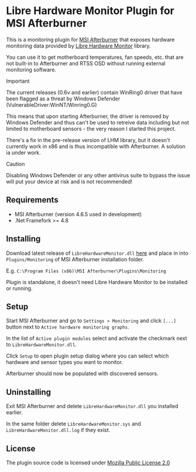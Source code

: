 # Libre Hardware Monitor Plugin for MSI Afterburner

This is a monitoring plugin for [MSI Afterburner](https://www.msi.com/Landing/afterburner) that exposes hardware monitoring data provided by [Libre Hardware Monitor](https://github.com/LibreHardwareMonitor/LibreHardwareMonitor) library.

You can use it to get motherboard temperatures, fan speeds, etc. that are not built-in to Afterburner and RTSS OSD without running external monitoring software.

> [!IMPORTANT]
> The current releases (0.6v and earlier) contain WinRing0 driver that have been flagged as a threat by Windows Defender (VulnerableDriver:WinNT/Winring0.G)
> 
> This means that upon starting Afterburner, the driver is removed by Windows Defender and thus can't be used to retreive data including but not limited to motherboard sensors - the very reason I started this project.
>
> There's a fix in the pre-release version of LHM library, but it doesn't currently work in x86 and is thus incompatible with Afterburner. A solution ia under work.

> [!CAUTION]
> Disabling Windows Defender or any other antivirus suite to bypass the issue will put your device at risk and is not recommended!

## Requirements

* MSI Afterburner (version 4.6.5 used in development)
* .Net Framefork >= 4.8

## Installing

Download latest release of `LibreHardwareMonitor.dll` [here](https://github.com/ts-korhonen/LibreHardwareMonitorAfterburnerPlugin/releases) and place in into `Plugins/Monitoring` of MSI Afterburner installation folder.

E.g. `C:\Program Files (x86)\MSI Afterburner\Plugins\Monitoring`

Plugin is standalone, it doesn't need Libre Hardware Monitor to be installed or running.

## Setup

Start MSI Afterburner and go to `Settings > Monitoring` and click `[...]` button next to `Active hardware monitoring graphs`.

In the list of `Active plugin modules` select and activate the checkmark next to `LibreHardwareMonitor.dll`.

Click `Setup` to open plugin setup dialog where you can select which hardware and sensor types you want to monitor.

Afterburner should now be populated with discovered sensors.

## Uninstalling

Exit MSI Afterburner and delete `LibreHardwareMonitor.dll` you installed earlier.

In the same folder delete `LibreHardwareMonitor.sys` and `LibreHardwareMonitor.dll.log` if they exist.

## License

The plugin source code is licensed under [Mozilla Public License 2.0](https://mozilla.org/MPL/2.0/)
